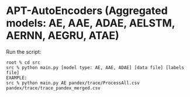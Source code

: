 # APT-AutoEncoders (Aggregated models: AE, AAE, ADAE, AELSTM, AERNN, AEGRU, ATAE) 

Run the script:
```shell
root % cd src
src % python main.py [model type: AE, AAE, ADAE] [data file] [labels file]
EXAMPLE:
src % python main.py AE pandex/trace/ProcessAll.csv pandex/trace/trace_pandex_merged.csv
```
